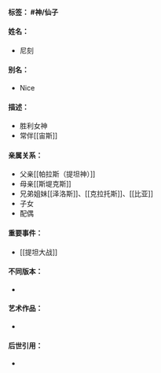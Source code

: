 #### 标签： #神/仙子
#### 姓名：
- 尼刻
#### 别名：
- Nice
#### 描述：
- 胜利女神
- 常伴[[宙斯]]
#### 亲属关系：
- 父亲[[帕拉斯（提坦神）]]
- 母亲[[斯堤克斯]]
- 兄弟姐妹[[泽洛斯]]、[[克拉托斯]]、[[比亚]]
- 子女
- 配偶
#### 重要事件：
- [[提坦大战]]
#### 不同版本：
- 
#### 艺术作品：
- 
#### 后世引用：
- 